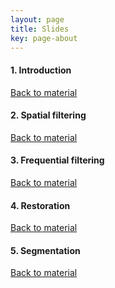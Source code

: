 ```yaml
---
layout: page
title: Slides
key: page-about
---
```


#### <a name="intro"></a> 1. Introduction   
[Back to material](material)

<script async class="speakerdeck-embed" data-id="7638857c039c4066a99918dcb0c8e09c" data-ratio="1.33333333333333" src="//speakerdeck.com/assets/embed.js"></script>

#### <a name="segm"></a> 2. Spatial filtering
[Back to material](material)
<script async class="speakerdeck-embed" data-slide="1" data-id="2b1fe9925ac84b24bf4d0ed156a8a260" data-ratio="1.33333333333333" src="//speakerdeck.com/assets/embed.js"></script>

#### <a name="fit"></a> 3. Frequential filtering
[Back to material](material)
 


#### <a name="motion"></a> 4. Restoration
[Back to material](material)



#### <a name="form"></a> 5. Segmentation
[Back to material](material)


